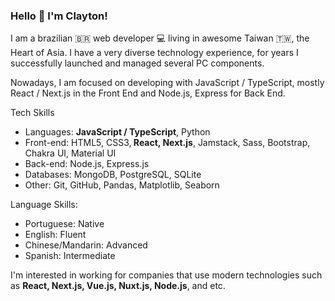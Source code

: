### Hello 👋 I'm Clayton! 

I am a brazilian 🇧🇷 web developer 💻 living in awesome Taiwan 🇹🇼, the Heart of Asia. I have a very diverse technology experience, for years I successfully launched and managed several PC components.

Nowadays, I am focused on developing with JavaScript / TypeScript, mostly React / Next.js in the Front End and Node.js, Express for Back End.

Tech Skills
- Languages: <strong>JavaScript / TypeScript</strong>, Python
- Front-end: HTML5, CSS3,<strong> React, Next.js</strong>, Jamstack, Sass, Bootstrap, Chakra UI, Material UI
- Back-end: Node.js, Express.js
- Databases: MongoDB, PostgreSQL, SQLite
- Other: Git, GitHub, Pandas, Matplotlib, Seaborn

Language Skills:
- Portuguese: Native
- English: Fluent
- Chinese/Mandarin: Advanced
- Spanish: Intermediate

I'm interested in working for companies that use modern technologies such as <strong>React, Next.js, Vue.js, Nuxt.js, Node.js</strong>, and etc. 
